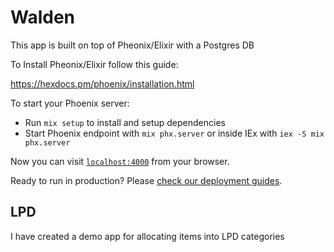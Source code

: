 # Walden

This app is built on top of Pheonix/Elixir with a Postgres DB

To Install Pheonix/Elixir follow this guide:

https://hexdocs.pm/phoenix/installation.html

To start your Phoenix server:

  * Run `mix setup` to install and setup dependencies
  * Start Phoenix endpoint with `mix phx.server` or inside IEx with `iex -S mix phx.server`

Now you can visit [`localhost:4000`](http://localhost:4000) from your browser.

Ready to run in production? Please [check our deployment guides](https://hexdocs.pm/phoenix/deployment.html).

## LPD

I have created a demo app for allocating items into LPD categories


